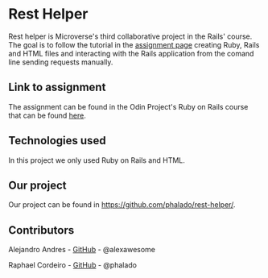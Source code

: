 # Rest Helper

Rest helper is Microverse's third collaborative project in the Rails' course. The goal is to follow the tutorial in the [assignment page](https://www.theodinproject.com/courses/ruby-on-rails/lessons/basic-routes-views-and-controllers) creating Ruby, Rails and HTML files and interacting with the Rails application from the comand line sending requests manually.

## Link to assignment

The assignment can be found in the Odin Project's Ruby on Rails course that can be found [here](https://www.theodinproject.com/courses/ruby-on-rails/lessons/basic-routes-views-and-controllers).

## Technologies used

In this project we only used Ruby on Rails and HTML.

## Our project

Our project can be found in https://github.com/phalado/rest-helper/.

## Contributors

Alejandro Andres - [GitHub](https://github.com/alexawesomecode) - @alexawesome

Raphael Cordeiro - [GitHub](https://github.com/phalado) - @phalado